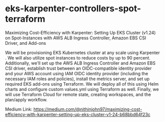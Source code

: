 # eks-karpenter-controllers-spot-terraform
Maximizing Cost-Efficiency with Karpenter: Setting Up EKS Cluster (v1.24) on Spot-Instances with AWS ALB Ingress Controller, Amazon EBS CSI Driver, and Add-ons

We will be provisioning  EKS Kubernetes cluster at any scale using Karpenter . We will also utilize spot instances to reduce costs by up to 90 percent.  Additionally, we'll set up the AWS ALB Ingress Controller and Amazon EBS CSI driver, establish trust between an OIDC-compatible identity provider and your AWS account using IAM OIDC identity provider (including the necessary IAM roles and policies), install the metrics server, and set up required EKS add-ons using Terraform. We will deploy all of this using Helm charts and configure custom values.yml using Terraform as well. Finally, we will use Terraform Cloud for remote state, creating workspaces, and the plan/apply workflow.

Medium Link: https://medium.com/@nithinjohn97/maximizing-cost-efficiency-with-karpenter-setting-up-eks-cluster-v1-24-b68bbd64f23c
